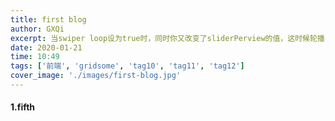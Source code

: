 ```yaml
---
title: first blog
author: GXQi
excerpt: 当swiper loop设为true时，同时你又改变了sliderPerview的值，这时候轮播...
date: 2020-01-21
time: 10:49
tags: ['前端', 'gridsome', 'tag10', 'tag11', 'tag12']
cover_image: './images/first-blog.jpg'
---
```


#### 1.fifth